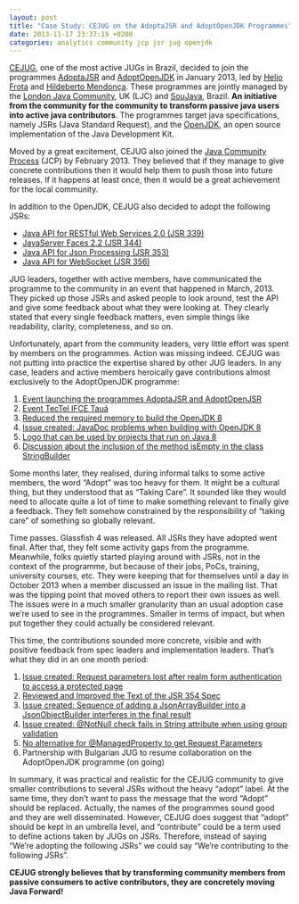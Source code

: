 ```yaml
---
layout: post
title: "Case Study: CEJUG on the AdoptaJSR and AdoptOpenJDK Programmes"
date: 2013-11-17 23:37:19 +0200
categories: analytics community jcp jsr jug openjdk
---
```


<a href="http://cejug.org" target="_blank">CEJUG</a>, one of the most active JUGs in Brazil, decided to join the programmes <a href="https://java.net/projects/adoptajsr/pages/Home" target="_blank">AdoptaJSR</a> and <a href="https://java.net/projects/adoptopenjdk" target="_blank">AdoptOpenJDK</a> in January 2013, led by <a href="http://heliofrota.github.io/" target="_blank">Helio Frota</a> and <a href="http://hildeberto.com" target="_blank">Hildeberto Mendonça</a>. These programmes are jointly managed by the <a href="http://www.meetup.com/Londonjavacommunity/" target="_blank">London Java Community</a>, UK (LJC) and <a href="http://soujava.org.br" target="_blank">SouJava</a>, Brazil. <strong>An initiative from the community for the community to transform passive java users into active java contributors</strong>. The programmes target java specifications, namely JSRs (Java Standard Request), and the <a href="http://openjdk.java.net/" target="_blank">OpenJDK</a>, an open source implementation of the Java Development Kit.

Moved by a great excitement, CEJUG also joined the <a href="http://jcp.org/en/home/index" target="_blank">Java Community Process</a> (JCP) by February 2013. They believed that if they manage to give concrete contributions then it would help them to push those into future releases. If it happens at least once, then it would be a great achievement for the local community.

In addition to the OpenJDK, CEJUG also decided to adopt the following JSRs:

<ul>
<li><a href="http://jcp.org/en/jsr/detail?id=339" target="_blank">Java API for RESTful Web Services 2.0 (JSR 339)</a></li>
<li><a href="http://jcp.org/en/jsr/detail?id=344" target="_blank">JavaServer Faces 2.2 (JSR 344)</a></li>
<li><a href="http://jcp.org/en/jsr/detail?id=353" target="_blank">Java API for Json Processing (JSR 353)</a></li>
<li><a href="http://jcp.org/en/jsr/detail?id=356" target="_blank">Java API for WebSocket (JSR 356)</a></li>
</ul>
JUG leaders, together with active members, have communicated the programme to the community in an event that happened in March, 2013. They picked up those JSRs and asked people to look around, test the API and give some feedback about what they were looking at. They clearly stated that every single feedback matters, even simple things like readability, clarity, completeness, and so on.

Unfortunately, apart from the community leaders, very little effort was spent by members on the programmes. Action was missing indeed. CEJUG was not putting into practice the expertise shared by other JUG leaders. In any case, leaders and active members heroically gave contributions almost exclusively to the AdoptOpenJDK programme:

<ol>
<li><a href="http://www.youtube.com/watch?v=X93VmOAN4Js&amp;feature=share&amp;t=45m52s" target="_blank">Event launching the programmes AdoptaJSR and AdoptOpenJSR</a></li>
<li><a href="http://www.cejug.org/2013/06/08/evento-tectel-ifce-taua/" target="_blank">Event TecTel IFCE Tauá</a></li>
<li><a href="https://java.net/projects/adoptopenjdk/pages/YourOwnEnvironment" target="_blank">Reduced the required memory to build the OpenJDK 8</a></li>
<li><a href="https://java.net/jira/browse/JSON_PROCESSING_SPEC-59" target="_blank">Issue created: JavaDoc problems when building with OpenJDK 8</a></li>
<li><a href="http://www.cejug.org/2013/07/16/logo-oficial-para-projetos-compativeis-com-java-8/" target="_blank">Logo that can be used by projects that run on Java 8</a></li>
<li><a href="http://www.hildeberto.com/2013/05/look-at-it-carefully-and-you-will-find.html" target="_blank">Discussion about the inclusion of the method isEmpty in the class StringBuilder</a></li>
</ol>
Some months later, they realised, during informal talks to some active members, the word “Adopt” was too heavy for them. It might be a cultural thing, but they understood that as “Taking Care”. It sounded like they would need to allocate quite a lot of time to make something relevant to finally give a feedback. They felt somehow constrained by the responsibility of “taking care” of something so globally relevant.

Time passes. Glassfish 4 was released. All JSRs they have adopted went final. After that, they felt some activity gaps from the programme. Meanwhile, folks quietly started playing around with JSRs, not in the context of the programme, but because of their jobs, PoCs, training, university courses, etc. They were keeping that for themselves until a day in October 2013 when a member discussed an issue in the mailing list. That was the tipping point that moved others to report their own issues as well. The issues were in a much smaller granularity than an usual adoption case we’re used to see in the programmes. Smaller in terms of impact, but when put together they could actually be considered relevant.

This time, the contributions sounded more concrete, visible and with positive feedback from spec leaders and implementation leaders. That’s what they did in an one month period:

<ol>
<li><a href="https://java.net/jira/browse/GLASSFISH-20809" target="_blank">Issue created: Request parameters lost after realm form authentication to access a protected page</a></li>
<li><a href="http://jcp.org/en/jsr/detail?id=354" target="_blank">Reviewed and Improved the Text of the JSR 354 Spec</a></li>
<li><a href="https://java.net/jira/browse/JSONP-24" target="_blank">Issue created: Sequence of adding a JsonArrayBuilder into a JsonObjectBuilder interferes in the final result</a></li>
<li><a href="https://hibernate.atlassian.net/browse/HV-831" target="_blank">Issue created: @NotNull check fails in String attribute when using group validation</a></li>
<li><a href="https://java.net/projects/javaserverfaces/lists/users/archive/2013-10/message/12" target="_blank">No alternative for @ManagedProperty to get Request Parameters</a></li>
<li>Partnership with Bulgarian JUG to resume collaboration on the AdoptOpenJDK programme (on going)</li>
</ol>
In summary, it was practical and realistic for the CEJUG community to give smaller contributions to several JSRs without the heavy “adopt” label. At the same time, they don’t want to pass the message that the word “Adopt” should be replaced. Actually, the names of the programmes sound good and they are well disseminated. However, CEJUG does suggest that “adopt” should be kept in an umbrella level, and “contribute” could be a term used to define actions taken by JUGs on JSRs. Therefore, instead of saying “We’re adopting the following JSRs” we could say “We’re contributing to the following JSRs”.

<strong>CEJUG strongly believes that by transforming community members from passive consumers to active contributors, they are concretely moving Java Forward!</strong>
